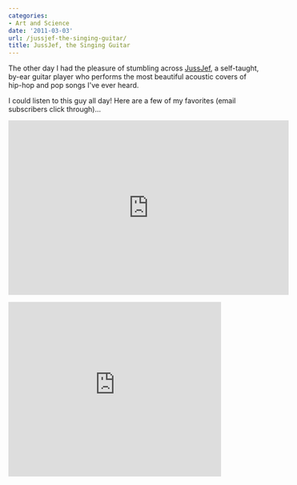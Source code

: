 ```yaml
---
categories:
- Art and Science
date: '2011-03-03'
url: /jussjef-the-singing-guitar/
title: JussJef, the Singing Guitar
---
```


The other day I had the pleasure of stumbling across <a href="http://www.jussjef.com/">JussJef</a>, a self-taught, by-ear guitar player who performs the most beautiful acoustic covers of hip-hop and pop songs I've ever heard.

I could listen to this guy all day! Here are a few of my favorites (email subscribers click through)...

<p align="center"><div class="fluid-vids"><iframe title="YouTube video player" width="560" height="349" src="https://www.youtube.com/embed/jqi-GzSCIDU?rel=0" frameborder="0" allowfullscreen></iframe></div></p>

<p align="center"><div class="fluid-vids"><iframe title="YouTube video player" width="425" height="349" src="https://www.youtube.com/embed/grrdJL1pAB0?rel=0" frameborder="0" allowfullscreen></iframe></div></p>